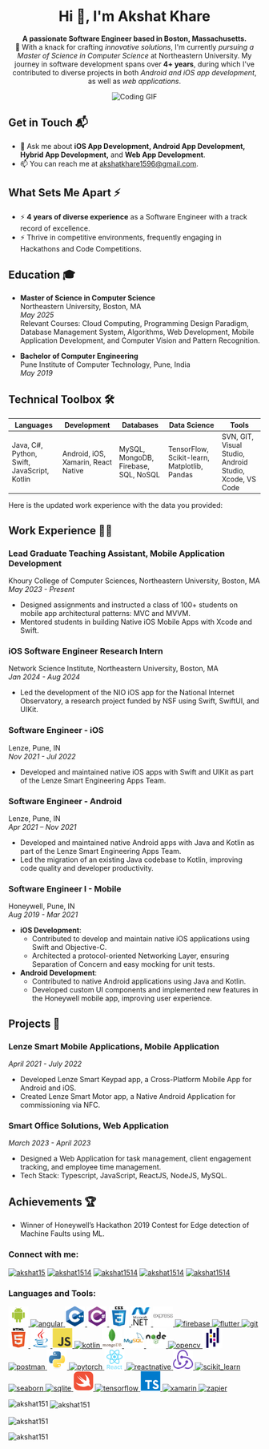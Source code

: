 <h1 align="center">Hi 👋, I'm Akshat Khare</h1>
<p align="center">
  <strong>A passionate Software Engineer based in Boston, Massachusetts.</strong> <br>
  🚀 With a knack for crafting <em>innovative solutions</em>, I'm currently <em>pursuing a Master of Science in Computer Science</em> at Northeastern University. My journey in software development spans over <strong>4+ years</strong>, during which I've contributed to diverse projects in both <em>Android and iOS app development</em>, as well as <em>web applications</em>.
</p>

<p align="center">
  <img src="https://media.giphy.com/media/ve43TyDQ3B4me7d22z/giphy.gif" alt="Coding GIF" width="300" />
</p>

## Get in Touch 📬

- 💬 Ask me about **iOS App Development, Android App Development, Hybrid App Development,** and **Web App Development**.
- 📫 You can reach me at [akshatkhare1596@gmail.com](mailto:akshatkhare1596@gmail.com).

## What Sets Me Apart ⚡

- ⚡ **4 years of diverse experience** as a Software Engineer with a track record of excellence.
- ⚡ Thrive in competitive environments, frequently engaging in Hackathons and Code Competitions.

## Education 🎓

- **Master of Science in Computer Science**<br>
  Northeastern University, Boston, MA<br>
  *May 2025*<br>
  Relevant Courses: Cloud Computing, Programming Design Paradigm, Database Management System, Algorithms, Web Development, Mobile Application Development, and Computer Vision and Pattern Recognition.<br>

- **Bachelor of Computer Engineering**<br>
  Pune Institute of Computer Technology, Pune, India<br>
  *May 2019*<br>

## Technical Toolbox 🛠️

Languages | Development | Databases | Data Science | Tools
--- | --- | --- | --- | ---
Java, C#, Python, Swift, JavaScript, Kotlin | Android, iOS, Xamarin, React Native | MySQL, MongoDB, Firebase, SQL, NoSQL | TensorFlow, Scikit-learn, Matplotlib, Pandas | SVN, GIT, Visual Studio, Android Studio, Xcode, VS Code

Here is the updated work experience with the data you provided:

## Work Experience 👨‍💼

### Lead Graduate Teaching Assistant, Mobile Application Development  
Khoury College of Computer Sciences, Northeastern University, Boston, MA  
*May 2023 - Present*  
- Designed assignments and instructed a class of 100+ students on mobile app architectural patterns: MVC and MVVM.
- Mentored students in building Native iOS Mobile Apps with Xcode and Swift.

### iOS Software Engineer Research Intern  
Network Science Institute, Northeastern University, Boston, MA  
*Jan 2024 - Aug 2024*  
- Led the development of the NIO iOS app for the National Internet Observatory, a research project funded by NSF using Swift, SwiftUI, and UIKit.


### Software Engineer - iOS  
Lenze, Pune, IN  
*Nov 2021 - Jul 2022*  
- Developed and maintained native iOS apps with Swift and UIKit as part of the Lenze Smart Engineering Apps Team.

### Software Engineer - Android  
Lenze, Pune, IN  
*Apr 2021 – Nov 2021*  
- Developed and maintained native Android apps with Java and Kotlin as part of the Lenze Smart Engineering Apps Team.
- Led the migration of an existing Java codebase to Kotlin, improving code quality and developer productivity.

### Software Engineer I - Mobile  
Honeywell, Pune, IN  
*Aug 2019 - Mar 2021*  
- **iOS Development**:  
   - Contributed to develop and maintain native iOS applications using Swift and Objective-C.  
   - Architected a protocol-oriented Networking Layer, ensuring Separation of Concern and easy mocking for unit tests.
- **Android Development**:  
   - Contributed to native Android applications using Java and Kotlin.  
   - Developed custom UI components and implemented new features in the Honeywell mobile app, improving user experience.

## Projects 🚀

### Lenze Smart Mobile Applications, Mobile Application
*April 2021 - July 2022*
- Developed Lenze Smart Keypad app, a Cross-Platform Mobile App for Android and iOS.
- Created Lenze Smart Motor app, a Native Android Application for commissioning via NFC.

### Smart Office Solutions, Web Application
*March 2023 - April 2023*
- Designed a Web Application for task management, client engagement tracking, and employee time management.
- Tech Stack: Typescript, JavaScript, ReactJS, NodeJS, MySQL.

## Achievements 🏆

- Winner of Honeywell’s Hackathon 2019 Contest for Edge detection of Machine Faults using ML.

<h3 align="left">Connect with me:</h3>
<p align="left">
<a href="https://linkedin.com/in/akshat15" target="blank"><img align="center" src="https://raw.githubusercontent.com/rahuldkjain/github-profile-readme-generator/master/src/images/icons/Social/linked-in-alt.svg" alt="akshat15" height="30" width="40" /></a>
<a href="https://fb.com/akshat1514" target="blank"><img align="center" src="https://raw.githubusercontent.com/rahuldkjain/github-profile-readme-generator/master/src/images/icons/Social/facebook.svg" alt="akshat1514" height="30" width="40" /></a>
<a href="https://instagram.com/akshat1514" target="blank"><img align="center" src="https://raw.githubusercontent.com/rahuldkjain/github-profile-readme-generator/master/src/images/icons/Social/instagram.svg" alt="akshat1514" height="30" width="40" /></a>
<a href="https://www.hackerrank.com/akshat1514" target="blank"><img align="center" src="https://raw.githubusercontent.com/rahuldkjain/github-profile-readme-generator/master/src/images/icons/Social/hackerrank.svg" alt="akshat1514" height="30" width="40" /></a>
<a href="https://www.leetcode.com/akshat1514" target="blank"><img align="center" src="https://raw.githubusercontent.com/rahuldkjain/github-profile-readme-generator/master/src/images/icons/Social/leet-code.svg" alt="akshat1514" height="30" width="40" /></a>
</p>

<h3 align="left">Languages and Tools:</h3>
<p align="left"> <a href="https://developer.android.com" target="_blank" rel="noreferrer"> <img src="https://raw.githubusercontent.com/devicons/devicon/master/icons/android/android-original-wordmark.svg" alt="android" width="40" height="40"/> </a> <a href="https://angular.io" target="_blank" rel="noreferrer"> <img src="https://angular.io/assets/images/logos/angular/angular.svg" alt="angular" width="40" height="40"/> </a> <a href="https://www.w3schools.com/cpp/" target="_blank" rel="noreferrer"> <img src="https://raw.githubusercontent.com/devicons/devicon/master/icons/cplusplus/cplusplus-original.svg" alt="cplusplus" width="40" height="40"/> </a> <a href="https://www.w3schools.com/cs/" target="_blank" rel="noreferrer"> <img src="https://raw.githubusercontent.com/devicons/devicon/master/icons/csharp/csharp-original.svg" alt="csharp" width="40" height="40"/> </a> <a href="https://www.w3schools.com/css/" target="_blank" rel="noreferrer"> <img src="https://raw.githubusercontent.com/devicons/devicon/master/icons/css3/css3-original-wordmark.svg" alt="css3" width="40" height="40"/> </a> <a href="https://dotnet.microsoft.com/" target="_blank" rel="noreferrer"> <img src="https://raw.githubusercontent.com/devicons/devicon/master/icons/dot-net/dot-net-original-wordmark.svg" alt="dotnet" width="40" height="40"/> </a> <a href="https://expressjs.com" target="_blank" rel="noreferrer"> <img src="https://raw.githubusercontent.com/devicons/devicon/master/icons/express/express-original-wordmark.svg" alt="express" width="40" height="40"/> </a> <a href="https://firebase.google.com/" target="_blank" rel="noreferrer"> <img src="https://www.vectorlogo.zone/logos/firebase/firebase-icon.svg" alt="firebase" width="40" height="40"/> </a> <a href="https://flutter.dev" target="_blank" rel="noreferrer"> <img src="https://www.vectorlogo.zone/logos/flutterio/flutterio-icon.svg" alt="flutter" width="40" height="40"/> </a> <a href="https://git-scm.com/" target="_blank" rel="noreferrer"> <img src="https://www.vectorlogo.zone/logos/git-scm/git-scm-icon.svg" alt="git" width="40" height="40"/> </a> <a href="https://www.w3.org/html/" target="_blank" rel="noreferrer"> <img src="https://raw.githubusercontent.com/devicons/devicon/master/icons/html5/html5-original-wordmark.svg" alt="html5" width="40" height="40"/> </a> <a href="https://www.java.com" target="_blank" rel="noreferrer"> <img src="https://raw.githubusercontent.com/devicons/devicon/master/icons/java/java-original.svg" alt="java" width="40" height="40"/> </a> <a href="https://developer.mozilla.org/en-US/docs/Web/JavaScript" target="_blank" rel="noreferrer"> <img src="https://raw.githubusercontent.com/devicons/devicon/master/icons/javascript/javascript-original.svg" alt="javascript" width="40" height="40"/> </a> <a href="https://kotlinlang.org" target="_blank" rel="noreferrer"> <img src="https://www.vectorlogo.zone/logos/kotlinlang/kotlinlang-icon.svg" alt="kotlin" width="40" height="40"/> </a> <a href="https://www.mongodb.com/" target="_blank" rel="noreferrer"> <img src="https://raw.githubusercontent.com/devicons/devicon/master/icons/mongodb/mongodb-original-wordmark.svg" alt="mongodb" width="40" height="40"/> </a> <a href="https://www.mysql.com/" target="_blank" rel="noreferrer"> <img src="https://raw.githubusercontent.com/devicons/devicon/master/icons/mysql/mysql-original-wordmark.svg" alt="mysql" width="40" height="40"/> </a> <a href="https://nodejs.org" target="_blank" rel="noreferrer"> <img src="https://raw.githubusercontent.com/devicons/devicon/master/icons/nodejs/nodejs-original-wordmark.svg" alt="nodejs" width="40" height="40"/> </a> <a href="https://opencv.org/" target="_blank" rel="noreferrer"> <img src="https://www.vectorlogo.zone/logos/opencv/opencv-icon.svg" alt="opencv" width="40" height="40"/> </a> <a href="https://pandas.pydata.org/" target="_blank" rel="noreferrer"> <img src="https://raw.githubusercontent.com/devicons/devicon/2ae2a900d2f041da66e950e4d48052658d850630/icons/pandas/pandas-original.svg" alt="pandas" width="40" height="40"/> </a> <a href="https://postman.com" target="_blank" rel="noreferrer"> <img src="https://www.vectorlogo.zone/logos/getpostman/getpostman-icon.svg" alt="postman" width="40" height="40"/> </a> <a href="https://www.python.org" target="_blank" rel="noreferrer"> <img src="https://raw.githubusercontent.com/devicons/devicon/master/icons/python/python-original.svg" alt="python" width="40" height="40"/> </a> <a href="https://pytorch.org/" target="_blank" rel="noreferrer"> <img src="https://www.vectorlogo.zone/logos/pytorch/pytorch-icon.svg" alt="pytorch" width="40" height="40"/> </a> <a href="https://reactjs.org/" target="_blank" rel="noreferrer"> <img src="https://raw.githubusercontent.com/devicons/devicon/master/icons/react/react-original-wordmark.svg" alt="react" width="40" height="40"/> </a> <a href="https://reactnative.dev/" target="_blank" rel="noreferrer"> <img src="https://reactnative.dev/img/header_logo.svg" alt="reactnative" width="40" height="40"/> </a> <a href="https://redux.js.org" target="_blank" rel="noreferrer"> <img src="https://raw.githubusercontent.com/devicons/devicon/master/icons/redux/redux-original.svg" alt="redux" width="40" height="40"/> </a> <a href="https://scikit-learn.org/" target="_blank" rel="noreferrer"> <img src="https://upload.wikimedia.org/wikipedia/commons/0/05/Scikit_learn_logo_small.svg" alt="scikit_learn" width="40" height="40"/> </a> <a href="https://seaborn.pydata.org/" target="_blank" rel="noreferrer"> <img src="https://seaborn.pydata.org/_images/logo-mark-lightbg.svg" alt="seaborn" width="40" height="40"/> </a> <a href="https://www.sqlite.org/" target="_blank" rel="noreferrer"> <img src="https://www.vectorlogo.zone/logos/sqlite/sqlite-icon.svg" alt="sqlite" width="40" height="40"/> </a> <a href="https://developer.apple.com/swift/" target="_blank" rel="noreferrer"> <img src="https://raw.githubusercontent.com/devicons/devicon/master/icons/swift/swift-original.svg" alt="swift" width="40" height="40"/> </a> <a href="https://www.tensorflow.org" target="_blank" rel="noreferrer"> <img src="https://www.vectorlogo.zone/logos/tensorflow/tensorflow-icon.svg" alt="tensorflow" width="40" height="40"/> </a> <a href="https://www.typescriptlang.org/" target="_blank" rel="noreferrer"> <img src="https://raw.githubusercontent.com/devicons/devicon/master/icons/typescript/typescript-original.svg" alt="typescript" width="40" height="40"/> </a> <a href="https://dotnet.microsoft.com/apps/xamarin" target="_blank" rel="noreferrer"> <img src="https://raw.githubusercontent.com/detain/svg-logos/780f25886640cef088af994181646db2f6b1a3f8/svg/xamarin.svg" alt="xamarin" width="40" height="40"/> </a> <a href="https://zapier.com" target="_blank" rel="noreferrer"> <img src="https://www.vectorlogo.zone/logos/zapier/zapier-icon.svg" alt="zapier" width="40" height="40"/> </a> </p>


<p><img align="left" src="https://github-readme-stats.vercel.app/api/top-langs?username=akshat151&show_icons=true&locale=en&layout=compact" alt="akshat151" /></p>

<p>&nbsp;<img align="center" src="https://github-readme-stats.vercel.app/api?username=akshat151&show_icons=true&locale=en" alt="akshat151" /></p>

<p><img align="center" src="https://github-readme-streak-stats.herokuapp.com/?user=akshat151&" alt="akshat151" /></p>

<p align="left"> <img src="https://komarev.com/ghpvc/?username=akshat151&label=Profile%20views&color=0e75b6&style=flat" alt="akshat151" /> </p> 
